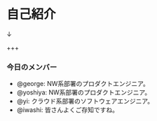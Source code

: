 # 自己紹介
↓

+++

### 今日のメンバー
- @george: NW系部署のプロダクトエンジニア。
- @yoshiya: NW系部署のプロダクトエンジニア。
- @yi: クラウド系部署のソフトウェアエンジニア。
- @iwashi: 皆さんよくご存知ですね。
